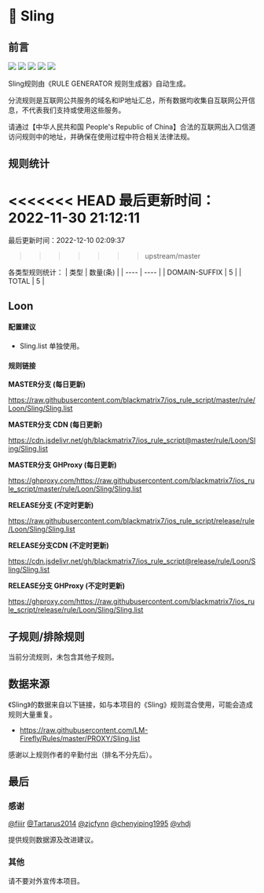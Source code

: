# 🧸 Sling

## 前言

![](https://shields.io/badge/-移除重复规则-ff69b4) ![](https://shields.io/badge/-DOMAIN与DOMAIN--SUFFIX合并-green) ![](https://shields.io/badge/-DOMAIN--SUFFIX间合并-critical) ![](https://shields.io/badge/-DOMAIN--SUFFIX与DOMAIN--KEYWORD合并-blue) ![](https://shields.io/badge/-IP--CIDR(6)合并-blueviolet) 

Sling规则由《RULE GENERATOR 规则生成器》自动生成。

分流规则是互联网公共服务的域名和IP地址汇总，所有数据均收集自互联网公开信息，不代表我们支持或使用这些服务。

请通过【中华人民共和国 People's Republic of China】合法的互联网出入口信道访问规则中的地址，并确保在使用过程中符合相关法律法规。

## 规则统计

<<<<<<< HEAD
最后更新时间：2022-11-30 21:12:11
=======
最后更新时间：2022-12-10 02:09:37
>>>>>>> upstream/master

各类型规则统计：
| 类型 | 数量(条)  | 
| ---- | ----  |
| DOMAIN-SUFFIX | 5  | 
| TOTAL | 5  | 


## Loon 

#### 配置建议
- Sling.list 单独使用。

#### 规则链接
**MASTER分支 (每日更新)**

https://raw.githubusercontent.com/blackmatrix7/ios_rule_script/master/rule/Loon/Sling/Sling.list

**MASTER分支 CDN (每日更新)**

https://cdn.jsdelivr.net/gh/blackmatrix7/ios_rule_script@master/rule/Loon/Sling/Sling.list

**MASTER分支 GHProxy (每日更新)**

https://ghproxy.com/https://raw.githubusercontent.com/blackmatrix7/ios_rule_script/master/rule/Loon/Sling/Sling.list

**RELEASE分支 (不定时更新)**

https://raw.githubusercontent.com/blackmatrix7/ios_rule_script/release/rule/Loon/Sling/Sling.list

**RELEASE分支CDN (不定时更新)**

https://cdn.jsdelivr.net/gh/blackmatrix7/ios_rule_script@release/rule/Loon/Sling/Sling.list

**RELEASE分支 GHProxy (不定时更新)**

https://ghproxy.com/https://raw.githubusercontent.com/blackmatrix7/ios_rule_script/release/rule/Loon/Sling/Sling.list

## 子规则/排除规则


当前分流规则，未包含其他子规则。

## 数据来源

《Sling》的数据来自以下链接，如与本项目的《Sling》规则混合使用，可能会造成规则大量重复。

- https://raw.githubusercontent.com/LM-Firefly/Rules/master/PROXY/Sling.list


感谢以上规则作者的辛勤付出（排名不分先后）。

## 最后

### 感谢

[@fiiir](https://github.com/fiiir) [@Tartarus2014](https://github.com/Tartarus2014) [@zjcfynn](https://github.com/zjcfynn) [@chenyiping1995](https://github.com/chenyiping1995) [@vhdj](https://github.com/vhdj)

提供规则数据源及改进建议。

### 其他

请不要对外宣传本项目。